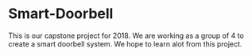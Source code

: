 # Smart-Doorbell
This is our capstone project for 2018. We are working as a group of 4 to create a smart doorbell system. We hope to learn alot from this project.
